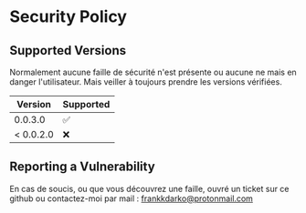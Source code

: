 # Security Policy

## Supported Versions

Normalement aucune faille de sécurité n'est présente ou aucune ne mais en danger l'utilisateur. Mais veiller à toujours prendre les versions vérifiées.

| Version   | Supported          |
| --------- | ------------------ |
| 0.0.3.0   | :white_check_mark: |
| < 0.0.2.0 | :x:                |

## Reporting a Vulnerability

En cas de soucis, ou que vous découvrez une faille, ouvré un ticket sur ce github ou contactez-moi par mail : frankkdarko@protonmail.com
